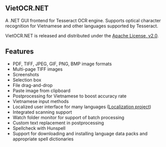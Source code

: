 ## VietOCR.NET

A .NET GUI frontend for Tesseract OCR engine. Supports optical character recognition for Vietnamese and other languages supported by Tesseract.

VietOCR.NET is released and distributed under the [Apache License, v2.0](http://www.apache.org/licenses/LICENSE-2.0).

## Features

* PDF, TIFF, JPEG, GIF, PNG, BMP image formats
* Multi-page TIFF images
* Screenshots
* Selection box
* File drag-and-drop
* Paste image from clipboard
* Postprocessing for Vietnamese to boost accuracy rate
* Vietnamese input methods
* Localized user interface for many languages ([Localization project](https://www.transifex.com/projects/p/vietocr/))
* Integrated scanning support
* Watch folder monitor for support of batch processing
* Custom text replacement in postprocessing
* Spellcheck with Hunspell
* Support for downloading and installing language data packs and appropriate spell dictionaries